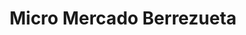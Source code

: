 ---
title: "Micro Mercado Berrezueta"
url: /la-armenia/micro-mercado-berrezueta/
shop: supermercado
---